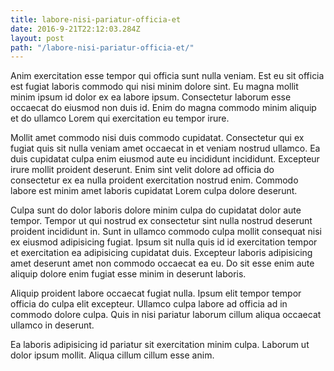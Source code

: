 ```yaml
---
title: labore-nisi-pariatur-officia-et
date: 2016-9-21T22:12:03.284Z
layout: post
path: "/labore-nisi-pariatur-officia-et/"
---
```


Anim exercitation esse tempor qui officia sunt nulla veniam. Est eu sit officia est fugiat laboris commodo qui nisi minim dolore sint. Eu magna mollit minim ipsum id dolor ex ea labore ipsum. Consectetur laborum esse occaecat do eiusmod non duis id. Enim do magna commodo minim aliquip et do ullamco Lorem qui exercitation eu tempor irure.

Mollit amet commodo nisi duis commodo cupidatat. Consectetur qui ex fugiat quis sit nulla veniam amet occaecat in et veniam nostrud ullamco. Ea duis cupidatat culpa enim eiusmod aute eu incididunt incididunt. Excepteur irure mollit proident deserunt. Enim sint velit dolore ad officia do consectetur ex ea nulla proident exercitation nostrud enim. Commodo labore est minim amet laboris cupidatat Lorem culpa dolore deserunt.

Culpa sunt do dolor laboris dolore minim culpa do cupidatat dolor aute tempor. Tempor ut qui nostrud ex consectetur sint nulla nostrud deserunt proident incididunt in. Sunt in ullamco commodo culpa mollit consequat nisi ex eiusmod adipisicing fugiat. Ipsum sit nulla quis id id exercitation tempor et exercitation ea adipisicing cupidatat duis. Excepteur laboris adipisicing amet deserunt amet non commodo occaecat ea eu. Do sit esse enim aute aliquip dolore enim fugiat esse minim in deserunt laboris.

Aliquip proident labore occaecat fugiat nulla. Ipsum elit tempor tempor officia do culpa elit excepteur. Ullamco culpa labore ad officia ad in commodo dolore culpa. Quis in nisi pariatur laborum cillum aliqua occaecat ullamco in deserunt.

Ea laboris adipisicing id pariatur sit exercitation minim culpa. Laborum ut dolor ipsum mollit. Aliqua cillum cillum esse anim.